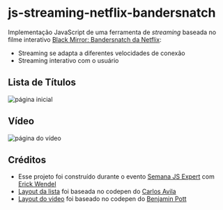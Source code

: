# js-streaming-netflix-bandersnatch

Implementação JavaScript de uma ferramenta de _streaming_ baseada no filme interativo [Black Mirror: Bandersnatch da Netflix](https://www.netflix.com/br/title/80988062):

- Streaming se adapta a diferentes velocidades de conexão
- Streaming interativo com o usuário

## Lista de Títulos

![página inicial](./prints/titulos.png)

## Vídeo

![página do vídeo](./prints/demo.png)

## Créditos
- Esse projeto foi construído durante o evento [Semana JS Expert](https://javascriptexpert.com.br) com [Erick Wendel](https://erickwendel.com.br/)
- [Layout da lista](./public/index/index.html) foi baseada no  codepen do [Carlos Avila](https://codepen.io/cb2307/pen/XYxyeY)
- [Layout do video](./public/bandersnatch/index.html) foi baseado no codepen do [Benjamin Pott](https://codepen.io/benjipott/pen/JELELN)